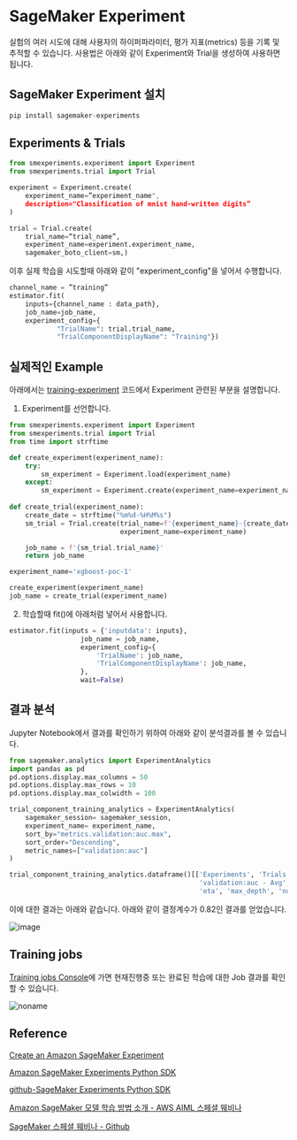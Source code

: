 # SageMaker Experiment

실험의 여러 시도에 대해 사용자의 하이퍼파라미터, 평가 지표(metrics) 등을 기록 및 추적할 수 있습니다. 사용법은 아래와 같이 Experiment와 Trial을 생성하여 사용하면 됩니다.

## SageMaker Experiment 설치

```c
pip install sagemaker-experiments
```

## Experiments & Trials 

```python
from smexperiments.experiment import Experiment 
from smexperiments.trial import Trial

experiment = Experiment.create(
    experiment_name=”experiment_name", 
    description="Classification of mnist hand-written digits”
)

trial = Trial.create(
    trial_name=“trial_name”, 
    experiment_name=experiment.experiment_name,
    sagemaker_boto_client=sm,)
```

이후 실제 학습을 시도할때 아래와 같이 "experiment_config"을 넣어서 수행합니다. 

```python
channel_name = ”training”
estimator.fit(
	inputs={channel_name : data_path},
	job_name=job_name,
	experiment_config={
            "TrialName": trial.trial_name,
            "TrialComponentDisplayName": "Training"})
```

## 실제적인 Example

아래에서는 [training-experiment](https://github.com/kyopark2014/aws-sagemaker/blob/main/training-basic/training-experiment.ipynb) 코드에서 Experiment 관련된 부분을 설명합니다. 

1) Experiment를 선언합니다. 

```python
from smexperiments.experiment import Experiment
from smexperiments.trial import Trial
from time import strftime

def create_experiment(experiment_name):
    try:
        sm_experiment = Experiment.load(experiment_name)
    except:
        sm_experiment = Experiment.create(experiment_name=experiment_name)
        
def create_trial(experiment_name):
    create_date = strftime("%m%d-%H%M%s")       
    sm_trial = Trial.create(trial_name=f'{experiment_name}-{create_date}',
                            experiment_name=experiment_name)

    job_name = f'{sm_trial.trial_name}'
    return job_name  

experiment_name='xgboost-poc-1'

create_experiment(experiment_name)
job_name = create_trial(experiment_name)
```

2) 학습할때 fit()에 아래처럼 넣어서 사용합니다. 

```python
estimator.fit(inputs = {'inputdata': inputs},
                  job_name = job_name,
                  experiment_config={
                      'TrialName': job_name,
                      'TrialComponentDisplayName': job_name,
                  },
                  wait=False)
```

## 결과 분석

Jupyter Notebook에서 결과를 확인하기 위하여 아래와 같이 분석결과를 볼 수 있습니다. 

```python
from sagemaker.analytics import ExperimentAnalytics
import pandas as pd
pd.options.display.max_columns = 50
pd.options.display.max_rows = 10
pd.options.display.max_colwidth = 100

trial_component_training_analytics = ExperimentAnalytics(
    sagemaker_session= sagemaker_session,
    experiment_name= experiment_name,
    sort_by="metrics.validation:auc.max",        
    sort_order="Descending",
    metric_names=["validation:auc"]
)

trial_component_training_analytics.dataframe()[['Experiments', 'Trials', 'validation:auc - Min', 'validation:auc - Max',
                                                'validation:auc - Avg', 'validation:auc - StdDev', 'validation:auc - Last', 
                                                'eta', 'max_depth', 'num_round', 'scale_pos_weight']]						
```

이에 대한 결과는 아래와 같습니다. 아래와 같이 결정계수가 0.82인 결과를 얻었습니다. 

![image](https://user-images.githubusercontent.com/52392004/190890749-0ea6ea80-14ae-443c-ad04-39fc6ff334ec.png)



## Training jobs

[Training jobs Console](https://ap-northeast-2.console.aws.amazon.com/sagemaker/home?region=ap-northeast-2#/jobs)에 가면 현재진행중 또는 완료된 학습에 대한 Job 결과를 확인할 수 있습니다.

![noname](https://user-images.githubusercontent.com/52392004/190890620-14d7950c-353b-499c-93d5-46f0f18f2ca4.png)


## Reference 

[Create an Amazon SageMaker Experiment](https://docs.amazonaws.cn/en_us/sagemaker/latest/dg/experiments-create.html)

[Amazon SageMaker Experiments Python SDK](https://sagemaker-experiments.readthedocs.io/en/latest/index.html)

[github-SageMaker Experiments Python SDK](https://github.com/aws/sagemaker-experiments)

[Amazon SageMaker 모델 학습 방법 소개 - AWS AIML 스페셜 웨비나](https://www.youtube.com/watch?v=oQ7glJfD-BQ&list=PLORxAVAC5fUULZBkbSE--PSY6bywP7gyr)

[SageMaker 스페셜 웨비나 - Github](https://github.com/aws-samples/aws-ai-ml-workshop-kr/tree/master/sagemaker/sm-special-webinar)

